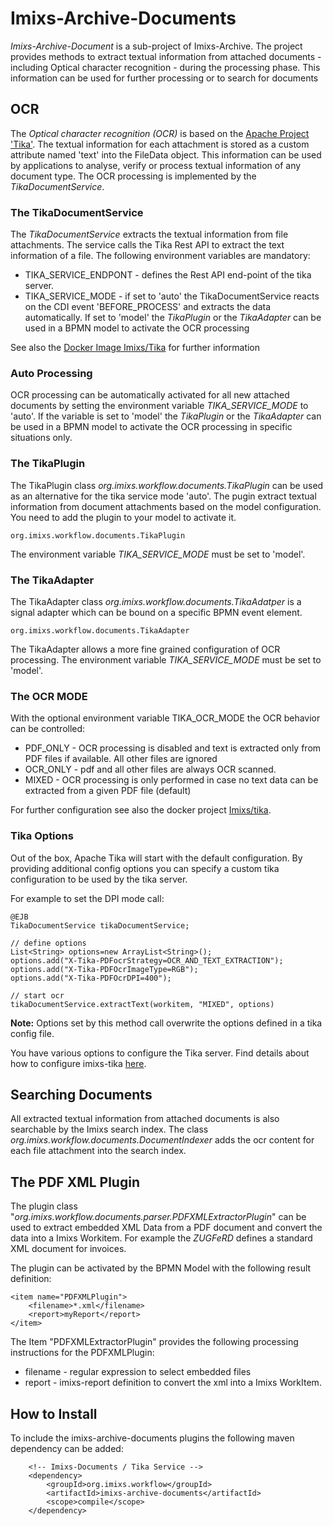 # Imixs-Archive-Documents

*Imixs-Archive-Document* is a sub-project of Imixs-Archive. The project provides methods to extract textual information from attached documents - including Optical character recognition -  during the processing phase. This information can be used for further processing or to search for documents


## OCR 

The *Optical character recognition (OCR)* is based on the [Apache Project 'Tika'](https://tika.apache.org/). The textual information for each attachment is stored as a custom attribute named 'text' into the FileData object. This information can be used by applications to analyse, verify or process textual information of any document type. The OCR processing is implemented by the *TikaDocumentService*.

### The TikaDocumentService

The *TikaDocumentService* extracts the textual information from file attachments. The service calls the Tika Rest API to extract the text information of a file. The following environment variables are mandatory:
 
  * TIKA\_SERVICE\_ENDPONT - defines the Rest API end-point of the tika server.
  * TIKA\_SERVICE\_MODE - if set to 'auto' the TikaDocumentService reacts on the CDI event 'BEFORE\_PROCESS' and extracts the data automatically. If set to 'model' the *TikaPlugin* or the *TikaAdapter* can be used in a BPMN model to activate the OCR processing

See also the [Docker Image Imixs/Tika](https://cloud.docker.com/u/imixs/repository/docker/imixs/tika) for further information
  
### Auto Processing

OCR processing can be automatically activated for all new attached documents by setting the environment variable *TIKA_SERVICE_MODE* to 'auto'.  If the variable is set to 'model' the *TikaPlugin* or the *TikaAdapter* can be used in a BPMN model to activate the OCR processing in specific situations only. 


### The TikaPlugin

The TikaPlugin class _org.imixs.workflow.documents.TikaPlugin_ can be used as an alternative for the tika service mode 'auto'. The pugin extract  textual information from document attachments based on the model configuration. You need to add the plugin to your model to activate it. 

	org.imixs.workflow.documents.TikaPlugin

The environment variable *TIKA_SERVICE_MODE* must be set to 'model'.  

### The TikaAdapter

The TikaAdapter class _org.imixs.workflow.documents.TikaAdatper_ is a signal adapter which can be bound on a specific BPMN event element.

	org.imixs.workflow.documents.TikaAdapter

The TikaAdapter allows a more fine grained configuration of OCR processing. The environment variable *TIKA_SERVICE_MODE* must be set to 'model'. 

### The OCR MODE

With the optional environment variable  TIKA\_OCR\_MODE the OCR behavior can be controlled:

  * PDF_ONLY -  OCR processing is disabled and text is extracted only from PDF files if available. All other files are ignored
  * OCR_ONLY - pdf and all other files are always OCR scanned.  
  * MIXED - OCR processing is only performed in case no text data can be extracted from a given PDF file (default)

For further configuration see also the docker project [Imixs/tika](https://github.com/imixs/imixs-docker/tree/master/tika).

### Tika Options

Out of the box, Apache Tika will start with the default configuration. By providing additional config options
 you can specify a custom tika configuration to be used by the tika server.

For example to set the DPI mode call:

	@EJB
	TikaDocumentService tikaDocumentService;
	
	// define options
	List<String> options=new ArrayList<String>();
	options.add("X-Tika-PDFocrStrategy=OCR_AND_TEXT_EXTRACTION");
	options.add("X-Tika-PDFOcrImageType=RGB");
	options.add("X-Tika-PDFOcrDPI=400");
	
	// start ocr 
	tikaDocumentService.extractText(workitem, "MIXED", options)

**Note:** Options set by this method call overwrite the options defined in a tika config file. 

You have various options to configure the Tika server. Find details about how to configure imixs-tika [here](https://github.com/imixs/imixs-docker/tree/master/tika).	


## Searching Documents

All extracted textual information from attached documents is also searchable by the Imixs search index. The class *org.imixs.workflow.documents.DocumentIndexer* adds the ocr content for each file attachment into the search index.

## The PDF XML Plugin

The plugin class "_org.imixs.workflow.documents.parser.PDFXMLExtractorPlugin_" can be used to extract embedded XML Data from a PDF document and convert the data into a Imixs Workitem. For example the _ZUGFeRD_ defines a standard XML document for invoices. 

The plugin can be activated by the BPMN Model with the following result definition: 


	<item name="PDFXMLPlugin">
		<filename>*.xml</filename>
	    <report>myReport</report>
	</item>

The Item "PDFXMLExtractorPlugin" provides the following processing instructions for the PDFXMLPlugin:

 * filename - regular expression to select embedded files
 * report - imixs-report definition to convert the xml into a Imixs WorkItem. 




## How to Install

To include the imixs-archive-documents plugins the following maven dependency can be added:


		<!-- Imixs-Documents / Tika Service -->	
		<dependency>
			<groupId>org.imixs.workflow</groupId>
			<artifactId>imixs-archive-documents</artifactId>
			<scope>compile</scope>
		</dependency>	
	
	
